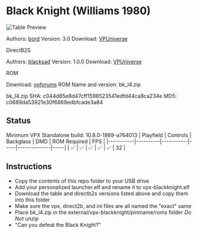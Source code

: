 # Black Knight (Williams 1980)

![Table Preview](https://vpuniverse.com/screenshots/monthly_2021_11/bkdit.jpg.b04ecc748d79125b30673f0d37dd777f.jpg)

Authors: [bord](https://vpuniverse.com/profile/9265-bord/)
Version: 3.0
Download: [VPUniverse](https://vpuniverse.com/files/file/7629-black-knight-williams-1980/)

DirectB2S

Authors: [blacksad](https://vpuniverse.com/profile/9127-blacksad/)
Version: 1.0.0
Download: [VPUniverse](https://vpuniverse.com/files/file/5678-black-knight-williams-1980-2-3-screens-directb2s-b2s-db2s/)

ROM

Download: [vpforums](https://www.vpforums.org/index.php?app=downloads&showfile=140)
ROM Name and version: bk_l4.zip

bk_l4.zip
SHA: c044d85e8d47cff1598523541edfd44ca8ca234e
MD5: c0689da53921e30f6869edbfcade3a84

## Status 

Minimum VPX Standalone build: 10.8.0-1989-a764013
| Playfield | Controls | Backglass | DMD | ROM Required | FPS | 
|-----------|----------|-----------|-----|--------------|-----|
| :white_check_mark: | :white_check_mark: | :white_check_mark: | :white_check_mark: | :white_check_mark: | 32 |

## Instructions

- Copy the contents of this repo folder to your USB drive
- Add your personalized launcher.elf and rename it to vpx-blackknight.elf
- Download the table and directb2s versions listed above and copy them into this folder
- Make sure the vpx, direct2b, and ini files are all named the "exact" same
- Place bk_l4.zip in the external/vpx-blackknight/pinmame/roms folder *Do Not unzip*
- "Can you defeat the Black Knight?"

